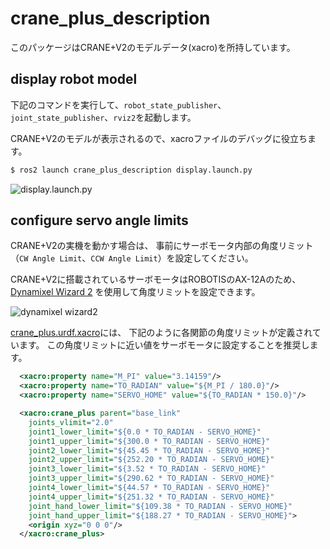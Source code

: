 # crane_plus_description

このパッケージはCRANE+V2のモデルデータ(xacro)を所持しています。

## display robot model

下記のコマンドを実行して、`robot_state_publisher`、`joint_state_publisher`、`rviz2`を起動します。

CRANE+V2のモデルが表示されるので、xacroファイルのデバッグに役立ちます。

```sh
$ ros2 launch crane_plus_description display.launch.py
```

![display.launch.py](https://rt-net.github.io/images/crane-plus/display_launch.png)

## configure servo angle limits

CRANE+V2の実機を動かす場合は、
事前にサーボモータ内部の角度リミット（`CW Angle Limit`、`CCW Angle Limit`）を設定してください。

CRANE+V2に搭載されているサーボモータはROBOTISのAX-12Aのため、
[Dynamixel Wizard 2](https://emanual.robotis.com/docs/en/software/dynamixel/dynamixel_wizard2/)
を使用して角度リミットを設定できます。

![dynamixel wizard2](https://rt-net.github.io/images/crane-plus/dynamixel_wizard2.png)

[crane_plus.urdf.xacro](./urdf/crane_plus.urdf.xacro)には、
下記のように各関節の角度リミットが定義されています。
この角度リミットに近い値をサーボモータに設定することを推奨します。

```xml
  <xacro:property name="M_PI" value="3.14159"/>
  <xacro:property name="TO_RADIAN" value="${M_PI / 180.0}"/>
  <xacro:property name="SERVO_HOME" value="${TO_RADIAN * 150.0}"/>

  <xacro:crane_plus parent="base_link"
    joints_vlimit="2.0"
    joint1_lower_limit="${0.0 * TO_RADIAN - SERVO_HOME}"
    joint1_upper_limit="${300.0 * TO_RADIAN - SERVO_HOME}"
    joint2_lower_limit="${45.45 * TO_RADIAN - SERVO_HOME}"
    joint2_upper_limit="${252.20 * TO_RADIAN - SERVO_HOME}"
    joint3_lower_limit="${3.52 * TO_RADIAN - SERVO_HOME}"
    joint3_upper_limit="${290.62 * TO_RADIAN - SERVO_HOME}"
    joint4_lower_limit="${44.57 * TO_RADIAN - SERVO_HOME}"
    joint4_upper_limit="${251.32 * TO_RADIAN - SERVO_HOME}"
    joint_hand_lower_limit="${109.38 * TO_RADIAN - SERVO_HOME}"
    joint_hand_upper_limit="${188.27 * TO_RADIAN - SERVO_HOME}">
    <origin xyz="0 0 0"/>
  </xacro:crane_plus>
```
